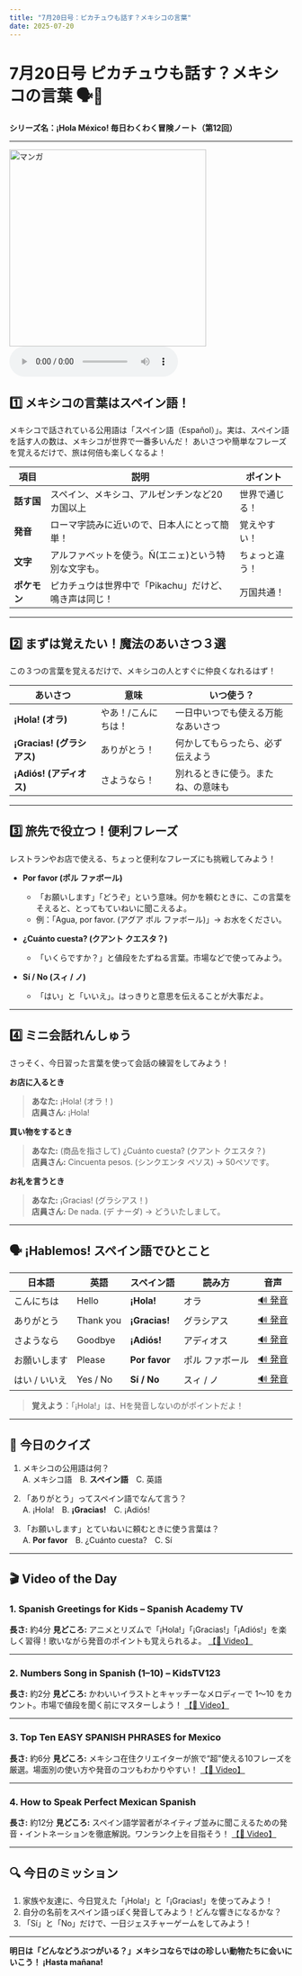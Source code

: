 ```yaml
---
title: "7月20日号：ピカチュウも話す？メキシコの言葉"
date: 2025-07-20
---
```


# 7月20日号 ピカチュウも話す？メキシコの言葉 🗣️💬
**シリーズ名：¡Hola México! 毎日わくわく冒険ノート（第12回）**

---
<img src="/mexico-articles/assets/2025-07-20-comic.png" alt="マンガ" width="350" />

<audio controls>
  <source src="/mexico-articles/assets/2025-07-20-sound.wav" type="audio/wav">
  お使いのブラウザはオーディオ要素をサポートしていません。
</audio>

## 1️⃣ メキシコの言葉はスペイン語！

メキシコで話されている公用語は「スペイン語（Español）」。実は、スペイン語を話す人の数は、メキシコが世界で一番多いんだ！
あいさつや簡単なフレーズを覚えるだけで、旅は何倍も楽しくなるよ！

| 項目 | 説明 | ポイント |
|------|------|----------|
| **話す国** | スペイン、メキシコ、アルゼンチンなど20カ国以上 | 世界で通じる！ |
| **発音** | ローマ字読みに近いので、日本人にとって簡単！ | 覚えやすい！ |
| **文字** | アルファベットを使う。Ñ(エニェ)という特別な文字も。 | ちょっと違う！ |
| **ポケモン** | ピカチュウは世界中で「Pikachu」だけど、鳴き声は同じ！ | 万国共通！ |

---

## 2️⃣ まずは覚えたい！魔法のあいさつ３選

この３つの言葉を覚えるだけで、メキシコの人とすぐに仲良くなれるはず！

| あいさつ | 意味 | いつ使う？ |
|------|------|------------|
| **¡Hola! (オラ)** | やあ！/こんにちは！ | 一日中いつでも使える万能なあいさつ |
| **¡Gracias! (グラシアス)** | ありがとう！ | 何かしてもらったら、必ず伝えよう |
| **¡Adiós! (アディオス)** | さようなら！ | 別れるときに使う。またね、の意味も |

---

## 3️⃣ 旅先で役立つ！便利フレーズ

レストランやお店で使える、ちょっと便利なフレーズにも挑戦してみよう！

- **Por favor (ポル ファボール)**
  - 「お願いします」「どうぞ」という意味。何かを頼むときに、この言葉をそえると、とってもていねいに聞こえるよ。
  - 例：「Agua, por favor. (アグア ポル ファボール)」→ お水をください。

- **¿Cuánto cuesta? (クアント クエスタ？)**
  - 「いくらですか？」と値段をたずねる言葉。市場などで使ってみよう。

- **Sí / No (スィ / ノ)**
  - 「はい」と「いいえ」。はっきりと意思を伝えることが大事だよ。

---

## 4️⃣ ミニ会話れんしゅう

さっそく、今日習った言葉を使って会話の練習をしてみよう！

**お店に入るとき**
> **あなた:** ¡Hola! (オラ！)  
> **店員さん:** ¡Hola!

**買い物をするとき**
> **あなた:** (商品を指さして) ¿Cuánto cuesta? (クアント クエスタ？)  
> **店員さん:** Cincuenta pesos. (シンクエンタ ペソス) → 50ペソです。

**お礼を言うとき**
> **あなた:** ¡Gracias! (グラシアス！)  
> **店員さん:** De nada. (デ ナーダ) → どういたしまして。

---

## 🗣️ ¡Hablemos! スペイン語でひとこと

| 日本語 | 英語 | スペイン語 | 読み方 | 音声 |
|--------|------|------------|--------|------|
| こんにちは | Hello | **¡Hola!** | オラ | [🔊 発音](https://www.spanishdict.com/pronunciation/hola) |
| ありがとう | Thank you | **¡Gracias!** | グラシアス | [🔊 発音](https://www.spanishdict.com/pronunciation/gracias) |
| さようなら | Goodbye | **¡Adiós!** | アディオス | [🔊 発音](https://www.spanishdict.com/pronunciation/adi%C3%B3s) |
| お願いします | Please | **Por favor** | ポル ファボール | [🔊 発音](https://www.spanishdict.com/pronunciation/por%20favor) |
| はい / いいえ | Yes / No | **Sí / No** | スィ / ノ | [🔊 発音](https://www.spanishdict.com/pronunciation/s%C3%AD) |

> **覚えよう**：「¡Hola!」は、Hを発音しないのがポイントだよ！

---

## 🎲 今日のクイズ

1. メキシコの公用語は何？  
   A. メキシコ語　B. **スペイン語**　C. 英語

2. 「ありがとう」ってスペイン語でなんて言う？  
   A. ¡Hola!　B. **¡Gracias!**　C. ¡Adiós!

3. 「お願いします」とていねいに頼むときに使う言葉は？  
   A. **Por favor**　B. ¿Cuánto cuesta?　C. Sí

---

## 🎬 Video of the Day

### 1. **Spanish Greetings for Kids – Spanish Academy TV**

**長さ:** 約4分
**見どころ:** アニメとリズムで「¡Hola!」「¡Gracias!」「¡Adiós!」を楽しく習得！歌いながら発音のポイントも覚えられるよ。
[【🔗 Video】](https://www.youtube.com/watch?v=bDGNBkVHGrQ)

---

### 2. **Numbers Song in Spanish (1–10) – KidsTV123**

**長さ:** 約2分
**見どころ:** かわいいイラストとキャッチーなメロディーで 1〜10 をカウント。市場で値段を聞く前にマスターしよう！
[【🔗 Video】](https://www.youtube.com/watch?v=8ydJr1Is8xI)

---

### 3. **Top Ten EASY SPANISH PHRASES for Mexico**

**長さ:** 約6分
**見どころ:** メキシコ在住クリエイターが旅で“超”使える10フレーズを厳選。場面別の使い方や発音のコツもわかりやすい！
[【🔗 Video】](https://www.youtube.com/watch?v=EU96psXy7ik)

---

### 4. **How to Speak Perfect Mexican Spanish**

**長さ:** 約12分
**見どころ:** スペイン語学習者がネイティブ並みに聞こえるための発音・イントネーションを徹底解説。ワンランク上を目指そう！
[【🔗 Video】](https://www.youtube.com/watch?v=VMMcpMWgKKI)

---

## 🔍 今日のミッション

1. 家族や友達に、今日覚えた「¡Hola!」と「¡Gracias!」を使ってみよう！
2. 自分の名前をスペイン語っぽく発音してみよう！どんな響きになるかな？
3. 「Sí」と「No」だけで、一日ジェスチャーゲームをしてみよう！

---

**明日は「どんなどうぶつがいる？」メキシコならではの珍しい動物たちに会いにいこう！ ¡Hasta mañana!**
